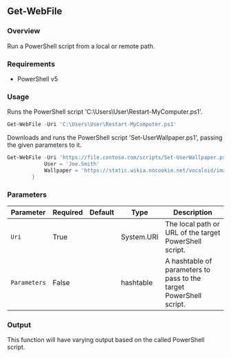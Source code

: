 ## Get-WebFile
### Overview
Run a PowerShell script from a local or remote path.

### Requirements
- PowerShell v5

### Usage
Runs the PowerShell script 'C:\Users\User\Restart-MyComputer.ps1'.

```powershell
Get-WebFile -Uri 'C:\Users\User\Restart-MyComputer.ps1'
```

Downloads and runs the PowerShell script 'Set-UserWallpaper.ps1', passing the given parameters to it.

```powershell
Get-WebFile -Uri 'https://file.contoso.com/scripts/Set-UserWallpaper.ps1' -Parameters @{
            User = 'Joe.Smith'
            Wallpaper = 'https://static.wikia.nocookie.net/vocaloid/images/5/57/Miku_v4_bundle_art.png'
        }
```

### Parameters
| Parameter    | Required | Default | Type       | Description                                                        |
| ------------ | -------- | ------- | ---------- | ------------------------------------------------------------------ |
| `Uri`        | True     |         | System.URI | The local path or URL of the target PowerShell script.             |
| `Parameters` | False    |         | hashtable  | A hashtable of parameters to pass to the target PowerShell script. |

### Output
This function will have varying output based on the called PowerShell script.